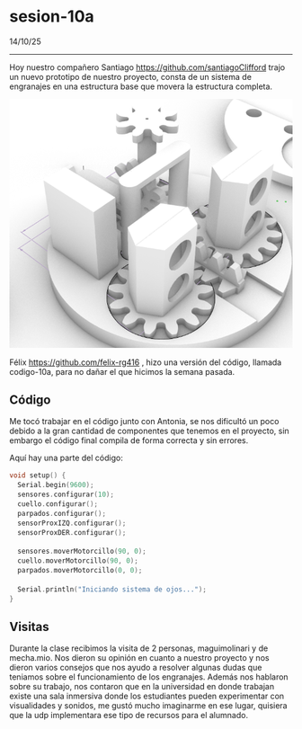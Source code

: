 # sesion-10a
14/10/25

---
Hoy nuestro compañero Santiago https://github.com/santiagoClifford trajo un nuevo prototipo de nuestro proyecto, consta de un sistema de engranajes en una estructura base que movera la estructura completa. 

![prototipo_3d](./imagenes/prototipo.webp)

Félix https://github.com/felix-rg416 , hizo una versión del código, llamada codigo-10a, para no dañar el que hicimos la semana pasada.

## Código 
Me tocó trabajar en el código junto con Antonia, se nos dificultó un poco debido a la gran cantidad de componentes que tenemos en el proyecto, sin embargo el código final compila de forma correcta y sin errores.

Aquí hay una parte del código:

```cpp
void setup() {
  Serial.begin(9600);
  sensores.configurar(10);
  cuello.configurar();
  parpados.configurar();
  sensorProxIZQ.configurar();
  sensorProxDER.configurar();

  sensores.moverMotorcillo(90, 0);
  cuello.moverMotorcillo(90, 0);
  parpados.moverMotorcillo(0, 0);

  Serial.println("Iniciando sistema de ojos...");
}
```

## Visitas
Durante la clase recibimos la visita de 2 personas, maguimolinari y de mecha.mio. Nos dieron su opinión en cuanto a nuestro proyecto y nos dieron varios consejos que nos ayudo a resolver algunas dudas que teniamos sobre el funcionamiento de los engranajes. Además nos hablaron sobre su trabajo, nos contaron que en la universidad en donde trabajan existe una sala inmersiva donde los estudiantes pueden experimentar con visualidades y sonidos, me gustó mucho imaginarme en ese lugar, quisiera que la udp implementara ese tipo de recursos para el alumnado.
